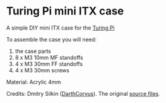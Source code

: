 # Turing Pi mini ITX case
A simple DIY mini ITX case for the [Turing Pi](https://turingpi.com)

To assemble the case you will need: 
1. the case parts
2. 8 x M3 10mm MF standoffs 
3. 4 x M3 30mm FF standoffs
4. 4 x M3 30mm screws

Material: Acrylic 4mm

Credits: Dmitry Silkin ([DarthCorvus](https://www.thingiverse.com/darthcorvus/designs)). The original [source files](https://www.thingiverse.com/thing:1846768).






